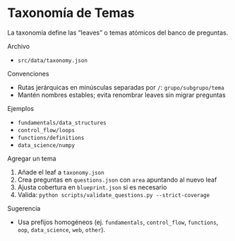 # Taxonomía de Temas

La taxonomía define las “leaves” o temas atómicos del banco de preguntas.

Archivo
- `src/data/taxonomy.json`

Convenciones
- Rutas jerárquicas en minúsculas separadas por `/`: `grupo/subgrupo/tema`
- Mantén nombres estables; evita renombrar leaves sin migrar preguntas

Ejemplos
- `fundamentals/data_structures`
- `control_flow/loops`
- `functions/definitions`
- `data_science/numpy`

Agregar un tema
1) Añade el leaf a `taxonomy.json`
2) Crea preguntas en `questions.json` con `area` apuntando al nuevo leaf
3) Ajusta cobertura en `blueprint.json` si es necesario
4) Valida: `python scripts/validate_questions.py --strict-coverage`

Sugerencia
- Usa prefijos homogéneos (ej. `fundamentals`, `control_flow`, `functions`, `oop`, `data_science`, `web`, `other`).
